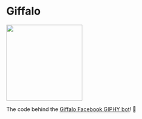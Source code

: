 # Giffalo

<img src="https://user-images.githubusercontent.com/5264279/42867447-7fa4701e-8a24-11e8-9f43-8ad722be3a1b.jpg" height="200" />

The code behind the [Giffalo Facebook GIPHY bot](https://www.facebook.com/higiffalo)! :robot:
